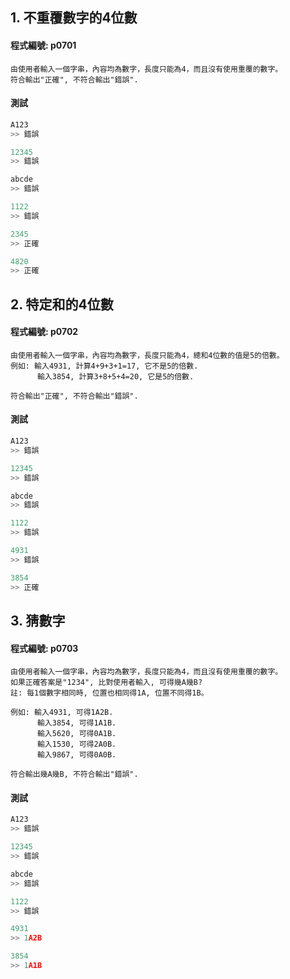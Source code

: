 ## 1. 不重覆數字的4位數

#### 程式編號: p0701 <p/>
```
由使用者輸入一個字串，內容均為數字，長度只能為4，而且沒有使用重覆的數字。
符合輸出"正確", 不符合輸出"錯誤".
```

#### 測試
``` python
A123
>> 錯誤

12345
>> 錯誤

abcde
>> 錯誤

1122
>> 錯誤

2345
>> 正確

4820
>> 正確
```



## 2. 特定和的4位數

#### 程式編號: p0702 <p/>
```
由使用者輸入一個字串，內容均為數字，長度只能為4，總和4位數的值是5的倍數。
例如: 輸入4931, 計算4+9+3+1=17, 它不是5的倍數.
      輸入3854, 計算3+8+5+4=20, 它是5的倍數.

符合輸出"正確", 不符合輸出"錯誤".
```

#### 測試
``` python
A123
>> 錯誤

12345
>> 錯誤

abcde
>> 錯誤

1122
>> 錯誤

4931
>> 錯誤

3854
>> 正確
```


## 3. 猜數字

#### 程式編號: p0703 <p/>
```
由使用者輸入一個字串，內容均為數字，長度只能為4，而且沒有使用重覆的數字。
如果正確答案是"1234", 比對使用者輸入, 可得幾A幾B?
註: 每1個數字相同時, 位置也相同得1A, 位置不同得1B。

例如: 輸入4931, 可得1A2B.
      輸入3854, 可得1A1B.
      輸入5620, 可得0A1B.
      輸入1530, 可得2A0B.
      輸入9867, 可得0A0B.    
      
符合輸出幾A幾B, 不符合輸出"錯誤".
```

#### 測試
``` python
A123
>> 錯誤

12345
>> 錯誤

abcde
>> 錯誤

1122
>> 錯誤

4931
>> 1A2B

3854
>> 1A1B
```
